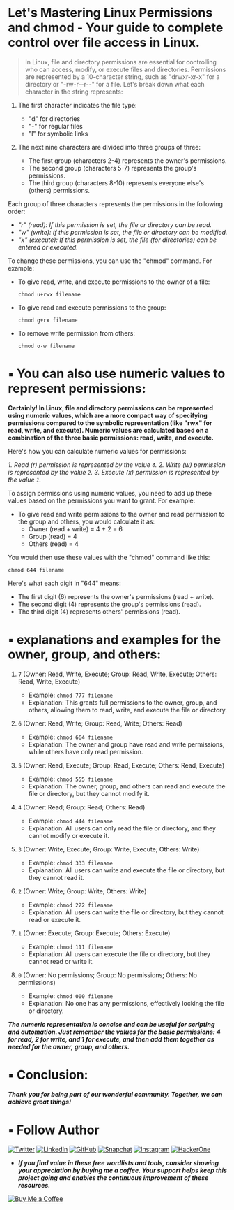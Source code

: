 # Let's Mastering Linux Permissions and chmod - Your guide to complete control over file access in Linux.


> In Linux, file and directory permissions are essential for controlling who can access, modify, or execute files and directories. Permissions are represented by a 10-character string, such as "drwxr-xr-x" for a directory or "-rw-r--r--" for a file. Let's break down what each character in the string represents:


1. The first character indicates the file type:
   - "d" for directories
   - "-" for regular files
   - "l" for symbolic links


2. The next nine characters are divided into three groups of three:
   - The first group (characters 2-4) represents the owner's permissions.
   - The second group (characters 5-7) represents the group's permissions.
   - The third group (characters 8-10) represents everyone else's (others) permissions.


Each group of three characters represents the permissions in the following order:


- *"r" (read): If this permission is set, the file or directory can be read.*
- *"w" (write): If this permission is set, the file or directory can be modified.*
- *"x" (execute): If this permission is set, the file (for directories) can be entered or executed.*


To change these permissions, you can use the "chmod" command. For example:


- To give read, write, and execute permissions to the owner of a file:
  ```
  chmod u+rwx filename
  ```

- To give read and execute permissions to the group:
  ```
  chmod g+rx filename
  ```

- To remove write permission from others:
  ```
  chmod o-w filename
  ```

# ▪️ You can also use numeric values to represent permissions:


**Certainly! In Linux, file and directory permissions can be represented using numeric values, which are a more compact way of specifying permissions compared to the symbolic representation (like "rwx" for read, write, and execute). Numeric values are calculated based on a combination of the three basic permissions: read, write, and execute.**


Here's how you can calculate numeric values for permissions:


*1. Read (r) permission is represented by the value `4`.*
*2. Write (w) permission is represented by the value `2`.*
*3. Execute (x) permission is represented by the value `1`.*


To assign permissions using numeric values, you need to add up these values based on the permissions you want to grant. For example:


- To give read and write permissions to the owner and read permission to the group and others, you would calculate it as:
  - Owner (read + write) = 4 + 2 = 6
  - Group (read) = 4
  - Others (read) = 4


You would then use these values with the "chmod" command like this:

```
chmod 644 filename
```

Here's what each digit in "644" means:


- The first digit (6) represents the owner's permissions (read + write).
- The second digit (4) represents the group's permissions (read).
- The third digit (4) represents others' permissions (read).


# ▪️ explanations and examples for the owner, group, and others:


1. `7` (Owner: Read, Write, Execute; Group: Read, Write, Execute; Others: Read, Write, Execute)
   - Example: `chmod 777 filename`
   - Explanation: This grants full permissions to the owner, group, and others, allowing them to read, write, and execute the file or directory.


2. `6` (Owner: Read, Write; Group: Read, Write; Others: Read)
   - Example: `chmod 664 filename`
   - Explanation: The owner and group have read and write permissions, while others have only read permission.


3. `5` (Owner: Read, Execute; Group: Read, Execute; Others: Read, Execute)
   - Example: `chmod 555 filename`
   - Explanation: The owner, group, and others can read and execute the file or directory, but they cannot modify it.


4. `4` (Owner: Read; Group: Read; Others: Read)
   - Example: `chmod 444 filename`
   - Explanation: All users can only read the file or directory, and they cannot modify or execute it.


5. `3` (Owner: Write, Execute; Group: Write, Execute; Others: Write)
   - Example: `chmod 333 filename`
   - Explanation: All users can write and execute the file or directory, but they cannot read it.


6. `2` (Owner: Write; Group: Write; Others: Write)
   - Example: `chmod 222 filename`
   - Explanation: All users can write the file or directory, but they cannot read or execute it.


7. `1` (Owner: Execute; Group: Execute; Others: Execute)
   - Example: `chmod 111 filename`
   - Explanation: All users can execute the file or directory, but they cannot read or write it.


8. `0` (Owner: No permissions; Group: No permissions; Others: No permissions)
   - Example: `chmod 000 filename`
   - Explanation: No one has any permissions, effectively locking the file or directory.


***The numeric representation is concise and can be useful for scripting and automation. Just remember the values for the basic permissions: 4 for read, 2 for write, and 1 for execute, and then add them together as needed for the owner, group, and others.***


# ▪️ Conclusion:

***Thank you for being part of our wonderful community. Together, we can achieve great things!***

# ▪️ Follow Author

[![Twitter](https://img.shields.io/twitter/url?label=Twitter&logo=twitter&style=social&url=https%3A%2F%2Ftwitter.com%2FYourTwitterHandle)](https://twitter.com/Bhavesh_Pardhi_)
[![LinkedIn](https://img.shields.io/badge/LinkedIn--blue?style=social&logo=linkedin)](https://www.linkedin.com/in/bhavesh-pardhi-)
[![GitHub](https://img.shields.io/badge/GitHub--black?style=social&logo=github)](https://github.com/bhavesh-pardhi)
[![Snapchat](https://img.shields.io/badge/Snapchat--yellow?style=social&logo=snapchat)](https://www.snapchat.com/add/bhaveshpardhi0)
[![Instagram](https://img.shields.io/badge/Instagram--purple?style=social&logo=instagram)](https://www.instagram.com/bhavesh_pardhi_)
[![HackerOne](https://img.shields.io/badge/HackerOne--red?style=social&logo=hackerone)](https://hackerone.com/bhavesh_cxs)


- ***If you find value in these free wordlists and tools, consider showing your appreciation by buying me a coffee. Your support helps keep this project going and enables the continuous improvement of these resources.***

[![Buy Me a Coffee](https://img.shields.io/badge/Buy%20Me%20a%20Coffee-Support-orange?style=for-the-badge&logo=buy-me-a-coffee)](https://www.buymeacoffee.com/bhaveshpardhi)
